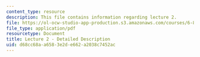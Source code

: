 ```yaml
---
content_type: resource
description: This file contains information regarding lecture 2.
file: https://ol-ocw-studio-app-production.s3.amazonaws.com/courses/6-851-advanced-data-structures-spring-2012/d68cc68aa6583e2de662a2038c7452ac_MIT6_851S12_Lecture2.pdf
file_type: application/pdf
resourcetype: Document
title: Lecture 2 - Detailed Description
uid: d68cc68a-a658-3e2d-e662-a2038c7452ac
---
```

